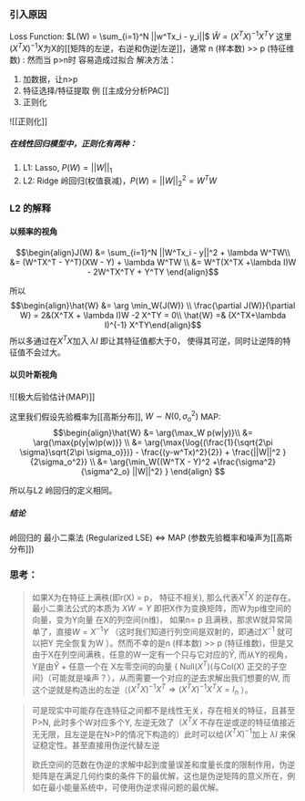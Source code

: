### 引入原因
Loss Function: $L(W) = \sum_{i=1}^N ||w^Tx_i - y_i||$ 
$\hat{W} = (X^TX)^{-1} X^TY$ 
这里$(X^TX)^{-1}X$为X的[[矩阵的左逆，右逆和伪逆|左逆]]，通常 n (样本数) >> p (特征维数) :
然而当 p>n时
容易造成过拟合
解决方法：
1. 加数据，让n>p
2. 特征选择/特征提取 例 [[主成分分析PAC]]
3. 正则化

![[正则化]]

##### 在线性回归模型中，正则化有两种：
1. L1: Lasso, $P(W) = ||W||_1$
2. L2: Ridge 岭回归(权值衰减)，$P(W) = ||W||_2^2 = W^TW$ 

### L2 的解释
#### 以频率的视角
$$\begin{align}J(W) &= \sum_{i=1}^N ||W^Tx_i - y||^2 + \lambda W^TW\\ 
&= (W^TX^T - Y^T)(XW - Y) + \lambda W^TW \\ &= W^T(X^TX +\lambda I)W - 2W^TX^TY + Y^TY  \end{align}$$

所以
$$\begin{align}\hat{W}  &= \arg \min_W{J(W)} \\ \frac{\partial J(W)}{\partial W}  = 2&(X^TX + \lambda I)W -2 X^TY = 0\\ \hat{W} =& (X^TX+\lambda I)^{-1} X^TY\end{align}$$
所以多通过在$X^TX$加入 $\lambda I$ 即让其特征值都大于0， 使得其可逆，同时让逆阵的特征值不会过大。


#### 以贝叶斯视角
![[极大后验估计(MAP)]]

这里我们假设先验概率为[[高斯分布]], $W \sim N(0, \sigma^2_o)$
MAP:
 $$\begin{align}\hat{W} &= \arg{\max_W p(w|y)}\\ &= 
		 \arg{\max{p(y|w)p(w)}} \\ &=  \arg{\max{\log{(\frac{1}{\sqrt{2\pi \sigma}\sqrt{2\pi \sigma_o}})} - \frac{(y-w^Tx)^2}{2}}  + \frac{||W||^2 }{2\sigma_o^2}} \\ &= \arg{\min_W{(W^TX - Y)^2 +\frac{\sigma^2}{\sigma^2_o} ||W||^2} }  \end{align} $$

所以与L2 岭回归的定义相同。
##### 结论
岭回归的 最小二乘法 (Regularized LSE) $\iff$ MAP (参数先验概率和噪声为[[高斯分布]])


### 思考：
>如果X为在特征上满秩(即r(X) = p， 特征不相关), 那么代表$X^TX$ 的逆存在。最小二乘法公式的本质为 $X W = Y$ 即把X作为变换矩阵，而W为p维空间的向量，变为Y向量 在X的列空间(n维)， 如果n= p 且满秩，那求W就异常简单了，直接$W = X^{-1}Y$ （这时我们知道行列空间是双射的，即通过$X^{-1}$ 就可以把Y 完全恢复为W ）。然而不幸的是n (样本数) >> p (特征维数)，但是又由于X在列空间满秩，任意的W一定有一个只与它对应的$\hat{Y}$,  而从Y的视角，Y是由$\hat{Y}$ + 任意一个在 X左零空间的向量 { Null⁡($X^T$)(与Col(X) 正交的子空间}（可能就是噪声？），从而需要一个对应的逆去求解出我们想要的W, 而这个逆就是构造出的左逆（$(X^TX)^{-1}X^T \Rightarrow (X^TX)^{-1}X^TX=I_n$ ）。


>可是现实中可能存在连特征之间都不是线性无关，存在相关的特征，且甚至P>N, 此时多个W对应多个Y, 左逆无效了（$X^TX$ 不存在逆或逆的特征值接近无无限，且左逆是在N>P的情况下构造的）此时可以给$(X^TX)^{-1}$加上  $\lambda I$ 来保证稳定性。甚至直接用伪逆代替左逆
>
>欧氏空间的范数在伪逆的求解中起到度量误差和度量长度的限制作用，伪逆矩阵是在满足几何约束的条件下的最优解，这也是伪逆矩阵的意义所在，例如在最小能量系统中，可使用伪逆求得问题的最优解。



